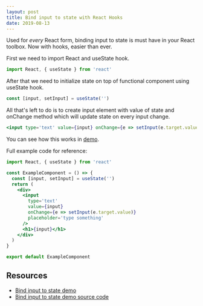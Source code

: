 ```yaml
---
layout: post
title: Bind input to state with React Hooks
date: 2019-08-13
---
```


Used for _every_ React form, binding input to state is must have in your React toolbox. Now with hooks, easier than ever.

First we need to import React and useState hook.

```js
import React, { useState } from 'react'
```

After that we need to initialize state on top of functional component using useState hook.

```js
const [input, setInput] = useState('')
```

All that's left to do is to create input element with value of state and onChange method which will update state on every input change.

```jsx
<input type='text' value={input} onChange={e => setInput(e.target.value)} />
```

You can see how this works in [demo](https://bind-input-to-state.netlify.com/).

Full example code for reference:

```jsx
import React, { useState } from 'react'

const ExampleComponent = () => {
  const [input, setInput] = useState('')
  return (
    <div>
      <input
        type='text'
        value={input}
        onChange={e => setInput(e.target.value)}
        placeholder='type something'
      />
      <h1>{input}</h1>
    </div>
  )
}

export default ExampleComponent
```

## Resources

- [Bind input to state demo](https://bind-input-to-state.netlify.com/)
- [Bind input to state demo source code](https://github.com/bartol/bind-input-to-state-hooks)
